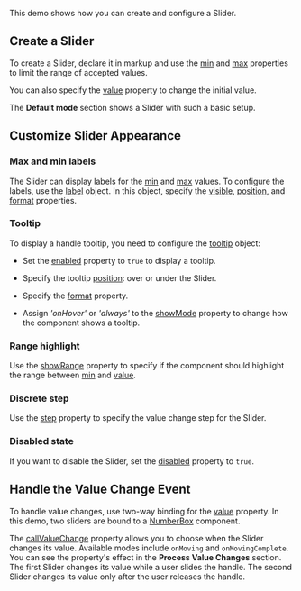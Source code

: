 This demo shows how you can create and configure a Slider.

## Create a Slider

To create a Slider, declare it in markup and use the [min](/Documentation/ApiReference/UI_Components/dxSlider/Configuration/#min) and [max](/Documentation/ApiReference/UI_Components/dxSlider/Configuration/#max) properties to limit the range of accepted values.

You can also specify the [value](/Documentation/ApiReference/UI_Components/dxSlider/Configuration/#value) property to change the initial value.

The **Default mode** section shows a Slider with such a basic setup.

## Customize Slider Appearance

### Max and min labels

The Slider can display labels for the [min](/Documentation/ApiReference/UI_Components/dxSlider/Configuration/#min) and [max](/Documentation/ApiReference/UI_Components/dxSlider/Configuration/#max) values. To configure the labels, use the [label](/Documentation/ApiReference/UI_Components/dxSlider/Configuration/label/) object. In this object, specify the [visible](/Documentation/ApiReference/UI_Components/dxSlider/Configuration/label/#visible), [position](/Documentation/ApiReference/UI_Components/dxSlider/Configuration/label/#position), and [format](/Documentation/ApiReference/UI_Components/dxSlider/Configuration/label/#format) properties.

### Tooltip

To display a handle tooltip, you need to configure the [tooltip](/Documentation/ApiReference/UI_Components/dxSlider/Configuration/tooltip/) object:

- Set the [enabled](/Documentation/ApiReference/UI_Components/dxSlider/Configuration/tooltip/#enabled) property to `true` to display a tooltip. 

- Specify the tooltip [position](/Documentation/ApiReference/UI_Components/dxSlider/Configuration/tooltip/#position): over or under the Slider.

- Specify the [format](/Documentation/ApiReference/UI_Components/dxSlider/Configuration/tooltip/#format) property.

- Assign *'onHover'* or *'always'* to the [showMode](/Documentation/ApiReference/UI_Components/dxSlider/Configuration/tooltip/#showMode) property to change how the component shows a tooltip.

### Range highlight

Use the [showRange](/Documentation/ApiReference/UI_Components/dxSlider/Configuration/#showRange) property to specify if the component should highlight the range between [min](/Documentation/ApiReference/UI_Components/dxSlider/Configuration/#min) and [value](/Documentation/ApiReference/UI_Components/dxSlider/Configuration/#value). 

### Discrete step

Use the [step](/Documentation/ApiReference/UI_Components/dxSlider/Configuration/#step) property to specify the value change step for the Slider.

### Disabled state

If you want to disable the Slider, set the [disabled](/Documentation/ApiReference/UI_Components/dxSlider/Configuration/#disabled) property to `true`.

## Handle the Value Change Event

To handle value changes, use two-way binding for the [value](/Documentation/ApiReference/UI_Components/dxSlider/Configuration/#value) property. In this demo, two sliders are bound to a [NumberBox](/Documentation/ApiReference/UI_Components/dxNumberBox/) component.

The [callValueChange](/Documentation/ApiReference/UI_Components/dxSlider/Configuration/#callValueChange) property allows you to choose when the Slider changes its value. Available modes include `onMoving` and `onMovingComplete`. You can see the property's effect in the **Process Value Changes** section. The first Slider changes its value while a user slides the handle. The second Slider changes its value only after the user releases the handle.